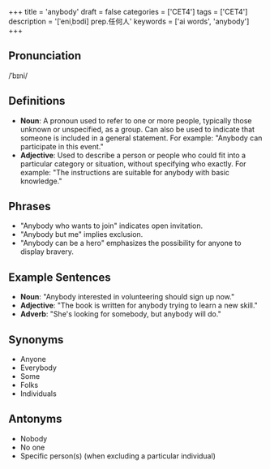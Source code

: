 +++
title = 'anybody'
draft = false
categories = ['CET4']
tags = ['CET4']
description = '[ˈeniˌbɔdi] prep.任何人'
keywords = ['ai words', 'anybody']
+++

## Pronunciation
/ˈbɪni/

## Definitions
- **Noun**: A pronoun used to refer to one or more people, typically those unknown or unspecified, as a group. Can also be used to indicate that someone is included in a general statement. For example: "Anybody can participate in this event."
- **Adjective**: Used to describe a person or people who could fit into a particular category or situation, without specifying who exactly. For example: "The instructions are suitable for anybody with basic knowledge."

## Phrases
- "Anybody who wants to join" indicates open invitation.
- "Anybody but me" implies exclusion.
- "Anybody can be a hero" emphasizes the possibility for anyone to display bravery.

## Example Sentences
- **Noun**: "Anybody interested in volunteering should sign up now."
- **Adjective**: "The book is written for anybody trying to learn a new skill."
- **Adverb**: "She's looking for somebody, but anybody will do."

## Synonyms
- Anyone
- Everybody
- Some
- Folks
- Individuals

## Antonyms
- Nobody
- No one
- Specific person(s) (when excluding a particular individual)
